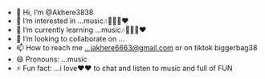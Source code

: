 - 👋 Hi, I’m @Akhere3838
- 👀 I’m interested in ...music🎶🎵🎼🎤❤️
- 🌱 I’m currently learning ...music🎶🎵🎼🎤❤️
- 💞️ I’m looking to collaborate on ...
- 📫 How to reach me ...jakhere6663@gmail.com or on tiktok biggerbag38
- 😄 Pronouns: ...music
- ⚡ Fun fact: ...i love❤️❤️ to chat and listen to music and full of FUN

<!---
Akhere334/Akhere334 is a ✨ special ✨ repository because its `README.md` (this file) appears on your GitHub profile.
You can click the Preview link to take a look at your changes.
--->
